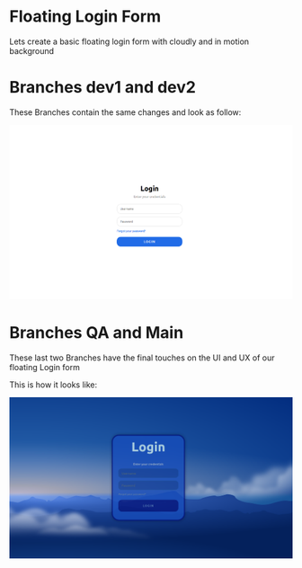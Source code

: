 
# Floating Login Form
Lets create a basic floating login form with cloudly and in motion background


# Branches dev1 and dev2
These Branches contain the same changes and look as follow:

![screenshot](pics/screenshot1.png)

# Branches QA and Main
These last two Branches have the final touches on the UI and UX of our floating Login form

This is how it looks like:

![screenshot](pics/screenshot2.png)
